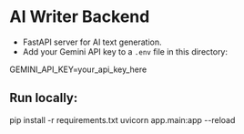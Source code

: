 # AI Writer Backend

- FastAPI server for AI text generation.
- Add your Gemini API key to a `.env` file in this directory:

GEMINI_API_KEY=your_api_key_here

## Run locally:
pip install -r requirements.txt
uvicorn app.main:app --reload
